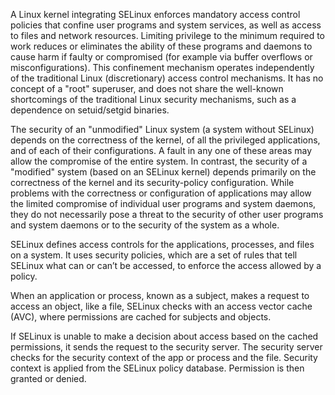 A Linux kernel integrating SELinux enforces mandatory access control policies that confine user programs and system services, as well as access to files and network resources. Limiting privilege to the minimum required to work reduces or eliminates the ability of these programs and daemons to cause harm if faulty or compromised (for example via buffer overflows or misconfigurations). This confinement mechanism operates independently of the traditional Linux (discretionary) access control mechanisms. It has no concept of a "root" superuser, and does not share the well-known shortcomings of the traditional Linux security mechanisms, such as a dependence on setuid/setgid binaries.

The security of an "unmodified" Linux system (a system without SELinux) depends on the correctness of the kernel, of all the privileged applications, and of each of their configurations. A fault in any one of these areas may allow the compromise of the entire system. In contrast, the security of a "modified" system (based on an SELinux kernel) depends primarily on the correctness of the kernel and its security-policy configuration. While problems with the correctness or configuration of applications may allow the limited compromise of individual user programs and system daemons, they do not necessarily pose a threat to the security of other user programs and system daemons or to the security of the system as a whole.

SELinux defines access controls for the applications, processes, and files on a system. It uses security policies, which are a set of rules that tell SELinux what can or can’t be accessed, to enforce the access allowed by a policy. 

When an application or process, known as a subject, makes a request to access an object, like a file, SELinux checks with an access vector cache (AVC), where permissions are cached for subjects and objects.

If SELinux is unable to make a decision about access based on the cached permissions, it sends the request to the security server. The security server checks for the security context of the app or process and the file. Security context is applied from the SELinux policy database. Permission is then granted or denied. 
